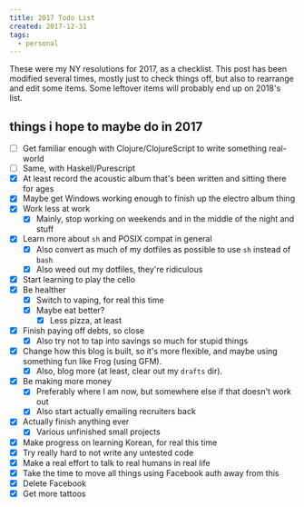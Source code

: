 ```yaml
---
title: 2017 Todo List
created: 2017-12-31
tags:
  - personal
---
```


These were my NY resolutions for 2017, as a checklist. This post has been
modified several times, mostly just to check things off, but also to rearrange
and edit some items. Some leftover items will probably end up on 2018's list.

## things i hope to maybe do in 2017

* [ ] Get familiar enough with Clojure/ClojureScript to write something real-world
* [ ] Same, with Haskell/Purescript
* [x] At least record the acoustic album that's been written and sitting there for ages
* [x] Maybe get Windows working enough to finish up the electro album thing
* [x] Work less at work
    * [x] Mainly, stop working on weekends and in the middle of the night and stuff
* [x] Learn more about `sh` and POSIX compat in general
    * [x] Also convert as much of my dotfiles as possible to use `sh` instead of `bash`
    * [x] Also weed out my dotfiles, they're ridiculous
* [x] Start learning to play the cello
* [x] Be healther
    * [x] Switch to vaping, for real this time
    * [x] Maybe eat better?
        * [x] Less pizza, at least
* [x] Finish paying off debts, so close
    * [x] Also try not to tap into savings so much for stupid things
* [x] Change how this blog is built, so it's more flexible, and maybe using something fun like Frog (using GFM).
    * [x] Also, blog more (at least, clear out my `drafts` dir).
* [x] Be making more money
    * [x] Preferably where I am now, but somewhere else if that doesn't work out
    * [x] Also start actually emailing recruiters back
* [x] Actually finish anything ever
    * [x] Various unfinished small projects
* [x] Make progress on learning Korean, for real this time
* [x] Try really hard to not write any untested code
* [x] Make a real effort to talk to real humans in real life
* [x] Take the time to move all things using Facebook auth away from this
* [x] Delete Facebook
* [x] Get more tattoos
